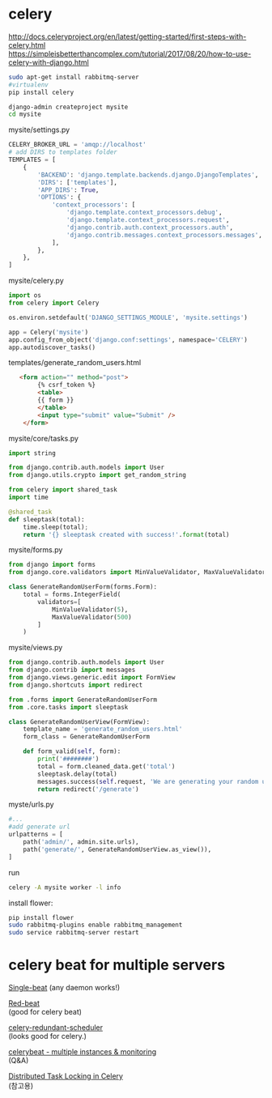 # celery

http://docs.celeryproject.org/en/latest/getting-started/first-steps-with-celery.html  
https://simpleisbetterthancomplex.com/tutorial/2017/08/20/how-to-use-celery-with-django.html  

```bash
sudo apt-get install rabbitmq-server
#virtualenv
pip install celery
```

```bash
django-admin createproject mysite
cd mysite

```
mysite/settings.py
```python
CELERY_BROKER_URL = 'amqp://localhost'
# add DIRS to templates folder
TEMPLATES = [
    {
        'BACKEND': 'django.template.backends.django.DjangoTemplates',
        'DIRS': ['templates'],
        'APP_DIRS': True,
        'OPTIONS': {
            'context_processors': [
                'django.template.context_processors.debug',
                'django.template.context_processors.request',
                'django.contrib.auth.context_processors.auth',
                'django.contrib.messages.context_processors.messages',
            ],
        },
    },
]
```
mysite/celery.py
```python
import os
from celery import Celery

os.environ.setdefault('DJANGO_SETTINGS_MODULE', 'mysite.settings')

app = Celery('mysite')
app.config_from_object('django.conf:settings', namespace='CELERY')
app.autodiscover_tasks()
```
templates/generate_random_users.html
```html
   <form action="" method="post">
        {% csrf_token %}
        <table>
        {{ form }}
        </table>
        <input type="submit" value="Submit" />
    </form>
```
mysite/core/tasks.py
```python
import string

from django.contrib.auth.models import User
from django.utils.crypto import get_random_string

from celery import shared_task
import time

@shared_task
def sleeptask(total):
    time.sleep(total);
    return '{} sleeptask created with success!'.format(total)
```
mysite/forms.py
```python
from django import forms
from django.core.validators import MinValueValidator, MaxValueValidator

class GenerateRandomUserForm(forms.Form):
    total = forms.IntegerField(
        validators=[
            MinValueValidator(5),
            MaxValueValidator(500)
        ]
    )
```

mysite/views.py
```python
from django.contrib.auth.models import User
from django.contrib import messages
from django.views.generic.edit import FormView
from django.shortcuts import redirect

from .forms import GenerateRandomUserForm
from .core.tasks import sleeptask

class GenerateRandomUserView(FormView):
    template_name = 'generate_random_users.html'
    form_class = GenerateRandomUserForm

    def form_valid(self, form):
        print('########')
        total = form.cleaned_data.get('total')
        sleeptask.delay(total)
        messages.success(self.request, 'We are generating your random users! Wait a moment and refresh this page.')
        return redirect('/generate')
```
myste/urls.py
```python
#... 
#add generate url
urlpatterns = [
    path('admin/', admin.site.urls),
    path('generate/', GenerateRandomUserView.as_view()),
]
```

run
```bash
celery -A mysite worker -l info
```

install flower:
```bash
pip install flower
sudo rabbitmq-plugins enable rabbitmq_management
sudo service rabbitmq-server restart
```


# celery beat for multiple servers

[Single-beat](https://github.com/ybrs/single-beat)
(any daemon works!)   

[Red-beat](https://github.com/sibson/redbeat)  
(good for celery beat)

[celery-redundant-scheduler](https://github.com/MnogoByte/celery-redundant-scheduler)  
(looks good for celery.)  

[celerybeat - multiple instances & monitoring](https://stackoverflow.com/questions/28162338/celerybeat-multiple-instances-monitoring)  
(Q&A)  

[Distributed Task Locking in Celery](http://loose-bits.com/2010/10/distributed-task-locking-in-celery.html)  
(참고용)  

<!--stackedit_data:
eyJoaXN0b3J5IjpbLTM3NzM5MDk2MSwtODcxNzI0NjI5LC0xMj
YyOTgwNTk0LC0zNjE0MjA2OTUsLTYwNTg5MTQyMCwxOTI3MDMz
NzU2LDE0OTU3MDMwODBdfQ==
-->